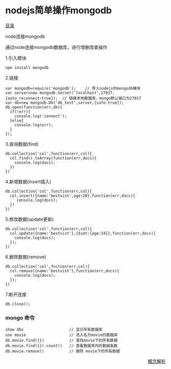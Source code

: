 # 						nodejs简单操作mongodb

[目录](README.md)

node连接mongodb

通过node连接mongodb数据库，进行增删改查操作

1.引入模块

    npm install mongodb

2.链接

    var mongodb=require('mongodb');    // 导入nodejs的mongodb模块
    var server=new mongodb.Server('localhost',27017,{auto_reconnect:true});  // 链接本地数据库，mongo默认端口为27017
    var db=new mongodb.Db('db_test',server,{safe:true});
    db.open(function(err,db){
      if(!err){
        console.log('connect');
      }else{
        console.log(err);
      }
    });

3.查询数据(find)

    db.collection('col',function(err,col){
      col.find().toArray(function(err,docs){
        console.log(docs);
      })
    })

4.新增数据(insert插入)

    db.collection('col',function(err,col){
      col.insert({name:'bestvist',age:20},function(err,docs){
         console.log(docs);
      })
    })

5.修改数据(update更新)

    db.collection('col',function(err,col){
      col.update({name:'bestvist'},{$set:{age:24}},function(err,docs){
        console.log(docs);
      });
    })

6.删除数据(remove)

    db.collection('col',fnction(err,col){
      col.remove({name:'bestvist'},function(err,docs){
        console.log(docs);
      });
    })

7.断开连接

    db.close();


### mongo 命令

```mongodb
show dbs					// 显示所有数据库
use movie   				// 进入名为movie的数据库
db.movie.find({})   		// 查找movie下的所有数据
db.movie.find({}).count() 	// 查看数据库内的数据条数
db.movie.remove()   		// 删除 movie下的所有数据
```

<a href="databases-documents-collections.md" style="float: right;">概念解析</a>